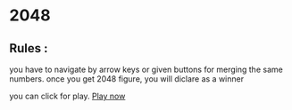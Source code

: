 <h1>2048</h1>
<h2>Rules : </h2>
<p>you have to navigate by arrow keys or given buttons for merging the same numbers. once you get 2048 figure, you will diclare as a winner</p>
you can click for play. <a href="2048-sachdj.rhcloud.com">Play now</a>